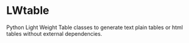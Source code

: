 # LWtable
Python Light Weight Table classes to generate text plain tables or html tables without external dependencies.
